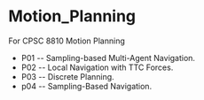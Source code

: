 # Motion_Planning
For CPSC 8810 Motion Planning

* P01 -- Sampling-based Multi-Agent Navigation.
* P02 -- Local Navigation with TTC Forces. 
* P03 -- Discrete Planning.
* p04 -- Sampling-Based Navigation.
